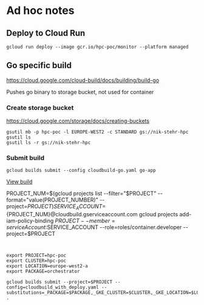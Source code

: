 # Ad hoc notes

## Deploy to Cloud Run
```
gcloud run deploy --image gcr.io/hpc-poc/monitor --platform managed
```

## Go specific build
https://cloud.google.com/cloud-build/docs/building/build-go

Pushes go binary to storage bucket, not used for container

### Create storage bucket
https://cloud.google.com/storage/docs/creating-buckets
```
gsutil mb -p hpc-poc -l EUROPE-WEST2 -c STANDARD gs://nik-stehr-hpc
gsutil ls
gsutil ls -r gs://nik-stehr-hpc
```
### Submit build
```
gcloud builds submit --config cloudbuild-go.yaml go-app
```
[View build](https://console.cloud.google.com/cloud-build/builds/)






PROJECT_NUM=$(gcloud projects list --filter="$PROJECT" --format="value(PROJECT_NUMBER)" --project=$PROJECT)
SERVICE_ACCOUNT=${PROJECT_NUM}@cloudbuild.gserviceaccount.com
gcloud projects add-iam-policy-binding $PROJECT --member=serviceAccount:$SERVICE_ACCOUNT --role=roles/container.developer --project=$PROJECT

```


export PROJECT=hpc-poc
export CLUSTER=hpc-poc
export LOCATION=europe-west2-a
export PACKAGE=orchestrator

gcloud builds submit --project=$PROJECT --config=cloudbuild_with_deploy.yaml --substitutions=_PACKAGE=$PACKAGE,_GKE_CLUSTER=$CLUSTER,_GKE_LOCATION=$LOCATION .


